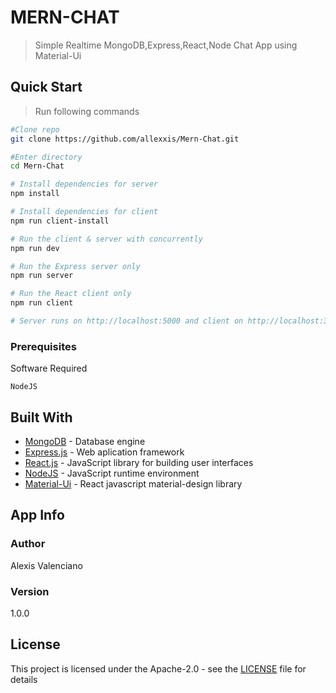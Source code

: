 

# MERN-CHAT

>Simple Realtime MongoDB,Express,React,Node Chat App using  Material-Ui

## Quick Start
>Run following commands
```bash
#Clone repo
git clone https://github.com/allexxis/Mern-Chat.git

#Enter directory
cd Mern-Chat

# Install dependencies for server
npm install

# Install dependencies for client
npm run client-install

# Run the client & server with concurrently
npm run dev

# Run the Express server only
npm run server

# Run the React client only
npm run client

# Server runs on http://localhost:5000 and client on http://localhost:3000
```

### Prerequisites

Software Required

```
NodeJS
```

## Built With

* [MongoDB](https://nodejs.org/en/docs/) - Database engine
* [Express.js](https://expressjs.com/en/4x/api) - Web aplication framework
* [React.js](https://reactjs.org/docs/) - JavaScript library for building user interfaces
* [NodeJS](https://docs.mongodb.com/) -  JavaScript runtime environment
* [Material-Ui](https://material-ui.com/) - React javascript material-design library
    

## App Info

### Author

Alexis Valenciano

### Version

1.0.0

## License

This project is licensed under the  Apache-2.0 - see the [LICENSE](LICENSE) file for details


